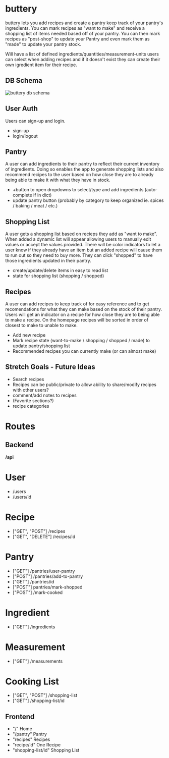 # buttery

buttery lets you add recipes and create a pantry keep track of your pantry's ingredients. You can mark recipes as "want to make" and receive a shopping list of items needed based off of your pantry. You can then mark recipes as "post-shop" to update your Pantry and even mark them as "made" to update your pantry stock.

Will have a list of defined ingredients/quantities/measurement-units users can select when adding recipes and if it doesn't
exist they can create their own igredient item for their recipe.

## DB Schema

![buttery db schema](https://i.imgur.com/kdGlheD.png)

## User Auth

Users can sign-up and login.

- sign-up
- login/logout

## Pantry

A user can add ingredients to their pantry to reflect their current inventory of ingredients. Doing so enables the app to generate
shopping lists and also recommend recipes to the user based on how close they are to already being able to make it with what they have in stock.

- +button to open dropdowns to select/type and add ingredients (auto-complete if in dict)
- update pantry button (probably by category to keep organized ie. spices / baking / meat / etc.)

## Shopping List

A user gets a shopping list based on recieps they add as "want to make". When added a dynamic list will appear allowing users to manually edit values
or accept the values provided. There will be color indicators to let a user know if they already have an item but an added recipe will cause them to run out so they need to buy more. They can click "shopped" to have those ingredients updated in their pantry. 

- create/update/delete items in easy to read list
- state for shopping list (shopping / shopped)

## Recipes

A user can add recipes to keep track of for easy reference and to get recomendations for what they can make based on the stock of their pantry.
Users will get an indicator on a recipe for how close they are to being able to make a recipe. On the homepage recipes will be sorted in order of closest to make to unable to make.

- Add new recipe
- Mark recipe state (want-to-make / shopping / shopped / made) to update pantry/shopping list
- Recommended recipes you can currently make (or can almost make)


## Stretch Goals - Future Ideas

- Search recipes
- Recipes can be public/private to allow ability to share/modify recipes with other users?
- comment/add notes to recipes
- (Favorite sections?)
- recipe categories

# Routes

## Backend

**/api**

# User

- /users
- /users/id

# Recipe

- ["GET", "POST"] /recipes
- ["GET", "DELETE"] /recipes/id

# Pantry

- ["GET"] /pantries/user-pantry
- ["POST"] /pantries/add-to-pantry
- ["GET"] /pantries/id
- ["POST"] pantries/mark-shopped
- ["POST"] /mark-cooked

# Ingredient

- ["GET"] /ingredients

# Measurement

- ["GET"] /measurements

# Cooking List

- ["GET", "POST"] /shopping-list
- ["GET"] /shopping-list/id

## Frontend

 - "/" Home
 - "/pantry" Pantry
 - "recipes" Recipes
 - "recipe/id" One Recipe
 - "shopping-list/id" Shopping List

